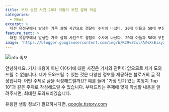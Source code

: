 ```yaml
---
title: 부자 숨진 사건 20대 아들이 부친 살해 의심
categories:
  - News
excerpt: >
  대전 유성구에서 발생한 가족 살해 사건으로 경찰이 수사에 나섰다. 20대 아들과 50대 부친이 흉기에 찔려 숨진 채 발견됐으며, 경찰은 아들이 부친을 살해한 뒤 자해한 것으로 추정하고 있다. 자세한 사인은 부검을 통해 확인될 예정이다. (150자)
feature_text: >
  대전 유성구에서 발생한 가족 살해 사건으로 경찰이 수사에 나섰다. 20대 아들과 50대 부친이 흉기에 찔려 숨진 채 발견됐으며, 경찰은 아들이 부친을 살해한 뒤 자해한 것으로 추정하고 있다. 자세한 사인은 부검을 통해 확인될 예정이다. (150자)
image: 'https://blogger.googleusercontent.com/img/b/R29vZ2xl/AVvXsEixyZcFfHzMRdzZMjFBmAUKJYCLCGyLL1o632UiGVXcaFdKo_bkvkuCioo0uUKlGfBVcT3P84aROyZIXSBEx3Aw5nCQ3pTgDom1WDC4m8eifvWiAmWEEVb4x6G_l8C0QH225ldMjyaFvpxGEBGNO37VmDTDMHGhJPq73UglMfDca1-0aw/s1600/blogspot.png'
---
```


<p><img src="https://blogger.googleusercontent.com/img/b/R29vZ2xl/AVvXsEixyZcFfHzMRdzZMjFBmAUKJYCLCGyLL1o632UiGVXcaFdKo_bkvkuCioo0uUKlGfBVcT3P84aROyZIXSBEx3Aw5nCQ3pTgDom1WDC4m8eifvWiAmWEEVb4x6G_l8C0QH225ldMjyaFvpxGEBGNO37VmDTDMHGhJPq73UglMfDca1-0aw/s1600/blogspot.png" alt="info 속보" /></p>

<p>안녕하세요. 기사 내용이 아닌 이야기에 대한 사진은 기사와 관련이 없으므로 제가 도와드릴 수 없습니다. 제가 도와드릴 수 있는 것은 다양한 정보를 제공하는 블로거의 글 작성입니다. 어떤 주제로 글을 작성해드릴까요? 예를 들어 "가장 인기 있는 여행지 Top 10"과 같은 주제로 작성해드릴 수 있습니다. 부탁드리는 주제에 맞게 작성할 내용을 알려주시면, 최대한 도와드리겠습니다.</p>
유용한 생활 정보가 필요하시다면, <a href="https://qoogle.tistory.com" rel="dofollow">qoogle.tistory.com</a>


